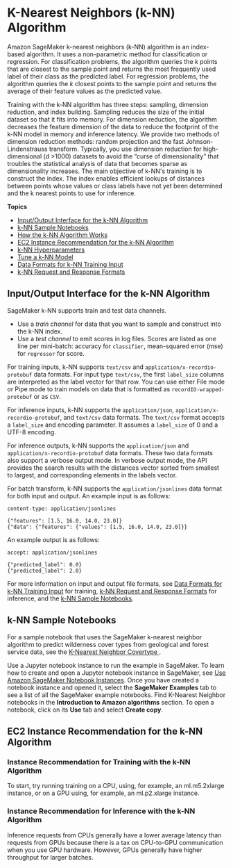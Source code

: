 # K\-Nearest Neighbors \(k\-NN\) Algorithm<a name="k-nearest-neighbors"></a>

Amazon SageMaker k\-nearest neighbors \(k\-NN\) algorithm is an index\-based algorithm\. It uses a non\-parametric method for classification or regression\. For classification problems, the algorithm queries the *k* points that are closest to the sample point and returns the most frequently used label of their class as the predicted label\. For regression problems, the algorithm queries the *k* closest points to the sample point and returns the average of their feature values as the predicted value\. 

Training with the k\-NN algorithm has three steps: sampling, dimension reduction, and index building\. Sampling reduces the size of the initial dataset so that it fits into memory\. For dimension reduction, the algorithm decreases the feature dimension of the data to reduce the footprint of the k\-NN model in memory and inference latency\. We provide two methods of dimension reduction methods: random projection and the fast Johnson\-Lindenstrauss transform\. Typically, you use dimension reduction for high\-dimensional \(d >1000\) datasets to avoid the “curse of dimensionality” that troubles the statistical analysis of data that becomes sparse as dimensionality increases\. The main objective of k\-NN's training is to construct the index\. The index enables efficient lookups of distances between points whose values or class labels have not yet been determined and the k nearest points to use for inference\.

**Topics**
+ [Input/Output Interface for the k\-NN Algorithm](#kNN-input_output)
+ [k\-NN Sample Notebooks](#kNN-sample-notebooks)
+ [How the k\-NN Algorithm Works](kNN_how-it-works.md)
+ [EC2 Instance Recommendation for the k\-NN Algorithm](#kNN-instances)
+ [k\-NN Hyperparameters](kNN_hyperparameters.md)
+ [Tune a k\-NN Model](kNN-tuning.md)
+ [Data Formats for k\-NN Training Input](kNN-in-formats.md)
+ [k\-NN Request and Response Formats](kNN-inference-formats.md)

## Input/Output Interface for the k\-NN Algorithm<a name="kNN-input_output"></a>

SageMaker k\-NN supports train and test data channels\.
+ Use a *train channel* for data that you want to sample and construct into the k\-NN index\.
+ Use a *test channel* to emit scores in log files\. Scores are listed as one line per mini\-batch: accuracy for `classifier`, mean\-squared error \(mse\) for `regressor` for score\.

For training inputs, k\-NN supports `text/csv` and `application/x-recordio-protobuf` data formats\. For input type `text/csv`, the first `label_size` columns are interpreted as the label vector for that row\. You can use either File mode or Pipe mode to train models on data that is formatted as `recordIO-wrapped-protobuf` or as `CSV`\.

For inference inputs, k\-NN supports the `application/json`, `application/x-recordio-protobuf`, and `text/csv` data formats\. The `text/csv` format accepts a `label_size` and encoding parameter\. It assumes a `label_size` of 0 and a UTF\-8 encoding\.

For inference outputs, k\-NN supports the `application/json` and `application/x-recordio-protobuf` data formats\. These two data formats also support a verbose output mode\. In verbose output mode, the API provides the search results with the distances vector sorted from smallest to largest, and corresponding elements in the labels vector\.

For batch transform, k\-NN supports the `application/jsonlines` data format for both input and output\. An example input is as follows:

```
content-type: application/jsonlines

{"features": [1.5, 16.0, 14.0, 23.0]}
{"data": {"features": {"values": [1.5, 16.0, 14.0, 23.0]}}
```

An example output is as follows:

```
accept: application/jsonlines

{"predicted_label": 0.0}
{"predicted_label": 2.0}
```

For more information on input and output file formats, see [Data Formats for k\-NN Training Input](kNN-in-formats.md) for training, [k\-NN Request and Response Formats](kNN-inference-formats.md) for inference, and the [k\-NN Sample Notebooks](#kNN-sample-notebooks)\.

## k\-NN Sample Notebooks<a name="kNN-sample-notebooks"></a>

For a sample notebook that uses the SageMaker k\-nearest neighbor algorithm to predict wilderness cover types from geological and forest service data, see the [K\-Nearest Neighbor Covertype ](https://sagemaker-examples.readthedocs.io/en/latest/introduction_to_amazon_algorithms/k_nearest_neighbors_covtype/k_nearest_neighbors_covtype.html)\. 

Use a Jupyter notebook instance to run the example in SageMaker\. To learn how to create and open a Jupyter notebook instance in SageMaker, see [Use Amazon SageMaker Notebook Instances](nbi.md)\. Once you have created a notebook instance and opened it, select the **SageMaker Examples** tab to see a list of all the SageMaker example notebooks\. Find K\-Nearest Neighbor notebooks in the **Introduction to Amazon algorithms** section\. To open a notebook, click on its **Use** tab and select **Create copy**\.

## EC2 Instance Recommendation for the k\-NN Algorithm<a name="kNN-instances"></a>

### Instance Recommendation for Training with the k\-NN Algorithm<a name="kNN-instances-training"></a>

To start, try running training on a CPU, using, for example, an ml\.m5\.2xlarge instance, or on a GPU using, for example, an ml\.p2\.xlarge instance\.

### Instance Recommendation for Inference with the k\-NN Algorithm<a name="kNN-instances-inference"></a>

Inference requests from CPUs generally have a lower average latency than requests from GPUs because there is a tax on CPU\-to\-GPU communication when you use GPU hardware\. However, GPUs generally have higher throughput for larger batches\.
